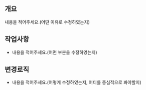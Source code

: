 ## 개요
내용을 적어주세요.(어떤 이유로 수정하였는지)

## 작업사항
- 내용을 적어주세요.(어떤 부분을 수정하였는지)

## 변경로직
- 내용을 적어주세요.(어떻게 수정하였는지, 어디를 중심적으로 봐야할지)
